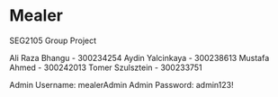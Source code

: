 # Mealer

SEG2105 Group Project

Ali Raza Bhangu - 300234254
Aydin Yalcinkaya - 300238613
Mustafa Ahmed - 300242013
Tomer Szulsztein - 300233751


Admin Username: mealerAdmin
Admin Password: admin123!
